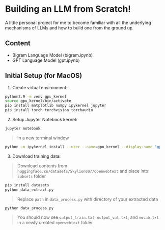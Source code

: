 # Building an LLM from Scratch!

A little personal project for me to become familiar with all the underlying mechanisms of LLMs and how to build one from the ground up.

## Content

- Bigram Language Model (bigram.ipynb)
- GPT Language Model (gpt.ipynb)

## Initial Setup (for MacOS)

1. Create virtual environment:

```bash
python3.9 -m venv gpu_kernel
source gpu_kernel/bin/activate
pip install matplotlib numpy ipykernel jupyter
pip install torch torchvision torchaudio
```

2. Setup Jupyter Notebook kernel:

```bash
jupyter notebook
```

> In a new terminal window

```bash
python -m ipykernel install --user --name=gpu_kernel --display-name "gpu kernel"
```

3. Download training data:

> Download contents from `huggingface.co/datasets/Skylion007/openwebtext` and place into `subsets` folder

```bash
pip install datasets
python data_extract.py
```

> Replace `path` in `data_process.py` with directory of your extracted data

```bash
python data_process.py
```

> You should now see `output_train.txt`, `output_val.txt`, and `vocab.txt` in a newly created `openwebtext` folder
